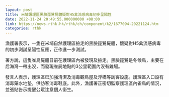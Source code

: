```yaml
---
layout: post
title: 米埔護理區黑臉琵鷺屍體疑對H5禽流感病毒初步呈陽性
date: 2022-11-24 20:49:55.000000000 +08:00
link: https://news.rthk.hk/rthk/ch/component/k2/1677094-20221124.htm
categories: rthk
---
```


漁護署表示，一隻在米埔自然護理區撿走的黑臉琵鷺屍體，懷疑對H5禽流感病毒的初步測試呈陽性反應，正作進一步測試。

署方說，這隻雀鳥屍體日前在護理區內被發現及撿走。黑臉琵鷺是冬候鳥，主要在后海灣一帶出沒，而發現雀屍地點的3公里範圍內沒有雞場。

發言人表示，護理區已加強清潔及消毒觀鳥屋及浮橋等訪客設施。護理區入口設有消毒藥水地墊，供訪客消毒鞋底。此外，漁護署正密切監察護理區內雀鳥的情況，並張貼告示提醒公眾注意個人衞生。
